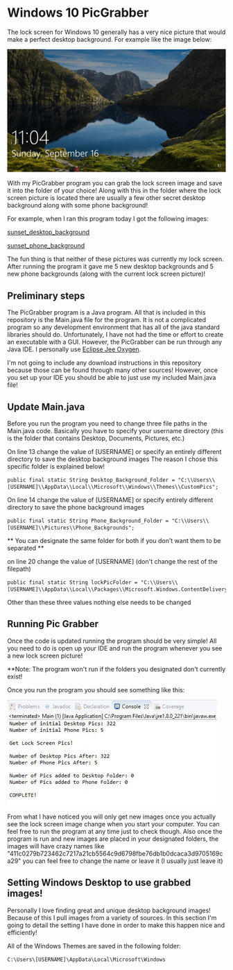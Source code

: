 # Windows 10 PicGrabber
The lock screen for Windows 10 generally has a very nice picture that would make a perfect desktop background. For example like the image below: 

![lock_screen_pic](readme_pics/lock-screen.png)

With my PicGrabber program you can grab the lock screen image and save it into the folder of your choice! Along with this in the folder where the lock screen picture is located there are usually a few other secret desktop background along with some phone background!

For example, when I ran this program today I got the following images:

[sunset_desktop_background](readme_pics/desktop_sunset.jpg)

[sunset_phone_background](readme_pics/phone_sunset.jpg)

The fun thing is that neither of these pictures was currently my lock screen. After running the program it gave me 5 new desktop backgrounds and 5 new phone backgrounds (along with the current lock screen picture)!

## Preliminary steps
The PicGrabber program is a Java program. All that is included in this repository is the Main.java file for the program. It is not a complicated program so any development environment that has all of the java standard libraries should do. Unfortunately, I have not had the time or effort to create an executable with a GUI. However, the PicGrabber can be run through any Java IDE. I personally use [Eclipse Jee Oxygen](https://www.eclipse.org/downloads/).

I'm not going to include any download instructions in this repository because those can be found through many other sources! However, once you set up your IDE you should be able to just use my included Main.java file!

## Update Main.java
Before you run the program you need to change three file paths in the Main.java code. Basically you have to specify your username directory (this is the folder that contains Desktop, Documents, Pictures, etc.)

On line 13 change the value of [USERNAME] or specify an entirely different directory to save the desktop background images
The reason I chose this specific folder is explained below!

```
public final static String Desktop_Background_Folder = "C:\\Users\\[USERNAME]\\AppData\\Local\\Microsoft\\Windows\\Themes\\CustomPics";
```

On line 14 change the value of [USERNAME] or specify entirely different directory to save the phone background images
```
public final static String Phone_Background_Folder = "C:\\Users\\[USERNAME]\\Pictures\\Phone_Backgrounds";
```

** You can designate the same folder for both if you don't want them to be separated **

on line 20 change the value of [USERNAME] (don't change the rest of the filepath)

```
public final static String lockPicFolder = "C:\\Users\\[USERNAME]\\AppData\\Local\\Packages\\Microsoft.Windows.ContentDeliveryManager_cw5n1h2txyewy\\LocalState\\Assets";
```
Other than these three values nothing else needs to be changed

## Running Pic Grabber
Once the code is updated running the program should be very simple! All you need to do is open up your IDE and run the program whenever you see a new lock screen picture! 

**Note: The program won't run if the folders you designated don't currently exist!

Once you run the program you should see something like this: 

![eclipse_message](readme_pics/eclipse_message.JPG)

From what I have noticed you will only get new images once you actually see the lock screen image change when you start your computer. You can feel free to run the program at any time just to check though. Also once the program is run and new images are placed in your designated folders, the images will have crazy names like "411c0279b723462c7217a21cb5564c9d6798fbe76db1b0dcaca3d9705169ca29" you can feel free to change the name or leave it (I usually just leave it)

## Setting Windows Desktop to use grabbed images!

Personally I love finding great and unique desktop background images! Because of this I pull images from a variety of sources. In this section I'm going to detail the setting I have done in order to make this happen nice and efficiently!

All of the Windows Themes are saved in the following folder:

```
C:\Users\[USERNAME]\AppData\Local\Microsoft\Windows

